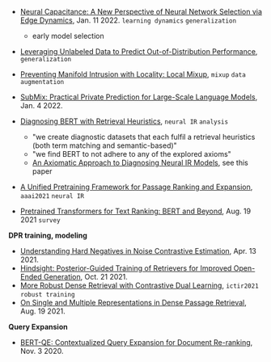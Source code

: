 
- [Neural Capacitance: A New Perspective of Neural Network Selection via Edge Dynamics](https://arxiv.org/pdf/2201.04194.pdf), Jan. 11 2022. `learning dynamics` `generalization`
  - early model selection
- [Leveraging Unlabeled Data to Predict Out-of-Distribution Performance](https://arxiv.org/pdf/2201.04234.pdf), `generalization`
- [Preventing Manifold Intrusion with Locality: Local Mixup](https://arxiv.org/pdf/2201.04368.pdf), `mixup` `data augmentation`
- [SubMix: Practical Private Prediction for Large-Scale Language Models](https://arxiv.org/pdf/2201.00971.pdf), Jan. 4 2022.

- [Diagnosing BERT with Retrieval Heuristics](https://arxiv.org/pdf/2201.04458.pdf), `neural IR` `analysis`
  - "we create diagnostic datasets that each fulfil a retrieval heuristics (both term matching and semantic-based)"
  - "we find BERT to not adhere to any of the explored axioms"
  - [An Axiomatic Approach to Diagnosing Neural IR Models](https://chauff.github.io/documents/publications/ECIR2019-rennings.pdf), see this paper
- [A Unified Pretraining Framework for Passage Ranking and Expansion](https://www.aaai.org/AAAI21Papers/AAAI-9208.YanM.pdf), `aaai2021` `neural IR`

- [Pretrained Transformers for Text Ranking: BERT and Beyond](https://arxiv.org/pdf/2010.06467.pdf), Aug. 19 2021 `survey`

**DPR training, modeling**

- [Understanding Hard Negatives in Noise Contrastive Estimation](https://arxiv.org/pdf/2104.06245.pdf), Apr. 13 2021.
- [Hindsight: Posterior-Guided Training of Retrievers for Improved Open-Ended Generation](https://arxiv.org/pdf/2110.07752.pdf), Oct. 21 2021.
- [More Robust Dense Retrieval with Contrastive Dual Learning](https://dl.acm.org/doi/pdf/10.1145/3471158.3472245?casa_token=vdCXHUw_lEYAAAAA:vvr84unKpymb1hEWUEyC_8IVDukW0bKQY7-SlhgHH1o9X8us-AkIg52x0vBFmYO5uOxMUGK0F4jT8Mo), `ictir2021` `robust training`
- [On Single and Multiple Representations in Dense Passage Retrieval](https://arxiv.org/pdf/2108.06279.pdf), Aug. 19 2021.

**Query Expansion**

- [BERT-QE: Contextualized Query Expansion for Document Re-ranking](https://arxiv.org/pdf/2009.07258.pdf), Nov. 3 2020.
